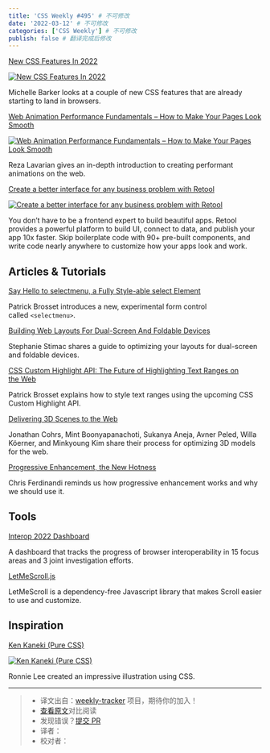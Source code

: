 ```yaml
---
title: 'CSS Weekly #495' # 不可修改
date: '2022-03-12' # 不可修改
categories: ['CSS Weekly'] # 不可修改
publish: false # 翻译完成后修改
---
```


[New CSS Features In 2022](https://www.smashingmagazine.com/2022/03/new-css-features-2022/?utm_source=CSS-Weekly&utm_campaign=Issue-495&utm_medium=web)

[![New CSS Features In 2022](https://css-weekly.com/wp-content/uploads/2022/03/new-css-features-2022.jpg)](https://www.smashingmagazine.com/2022/03/new-css-features-2022/?utm_source=CSS-Weekly&utm_campaign=Issue-495&utm_medium=web)

<!--以上是预览信息，图片一张或限制百字左右，前者优先，全文请使用二级及以下标题-->
<!-- more -->

Michelle Barker looks at a couple of new CSS features that are already starting to land in browsers.

[Web Animation Performance Fundamentals – How to Make Your Pages Look Smooth](https://www.freecodecamp.org/news/web-animation-performance-fundamentals/?utm_source=CSS-Weekly&utm_campaign=Issue-495&utm_medium=web)

[![Web Animation Performance Fundamentals – How to Make Your Pages Look Smooth](https://css-weekly.com/wp-content/uploads/2022/03/web-animation-performance-fundamentals.jpg)](https://www.freecodecamp.org/news/web-animation-performance-fundamentals/?utm_source=CSS-Weekly&utm_campaign=Issue-495&utm_medium=web)

Reza Lavarian gives an in-depth introduction to creating performant animations on the web.

[Create a better interface for any business problem with Retool](https://cssw.io/retool-20220308)

[![Create a better interface for any business problem with Retool](https://css-weekly.com/wp-content/uploads/2022/03/retool-build-internal-tools-remarkably-fast.jpg)](https://cssw.io/retool-20220308)

You don’t have to be a frontend expert to build beautiful apps. Retool provides a powerful platform to build UI, connect to data, and publish your app 10x faster. Skip boilerplate code with 90+ pre-built components, and write code nearly anywhere to customize how your apps look and work.

## Articles & Tutorials

[Say Hello to selectmenu, a Fully Style-able select Element](https://css-tricks.com/the-selectmenu-element/?utm_source=CSS-Weekly&utm_campaign=Issue-495&utm_medium=web)

Patrick Brosset introduces a new, experimental form control called `<selectmenu>`.

[Building Web Layouts For Dual-Screen And Foldable Devices](https://www.smashingmagazine.com/2022/03/building-web-layouts-dual-screen-foldable-devices/?utm_source=CSS-Weekly&utm_campaign=Issue-495&utm_medium=web)

Stephanie Stimac shares a guide to optimizing your layouts for dual-screen and foldable devices.

[CSS Custom Highlight API: The Future of Highlighting Text Ranges on the Web](https://css-tricks.com/css-custom-highlight-api-early-loo/?utm_source=CSS-Weekly&utm_campaign=Issue-495&utm_medium=web)

Patrick Brosset explains how to style text ranges using the upcoming CSS Custom Highlight API.

[Delivering 3D Scenes to the Web](https://rd.nytimes.com/projects/delivering-3d-scenes-to-the-web?utm_source=CSS-Weekly&utm_campaign=Issue-495&utm_medium=web)

Jonathan Cohrs, Mint Boonyapanachoti, Sukanya Aneja, Avner Peled, Willa Köerner, and Minkyoung Kim share their process for optimizing 3D models for the web.

[Progressive Enhancement, the New Hotness](https://gomakethings.com/progressive-enhancement-the-new-hotness/?utm_source=CSS-Weekly&utm_campaign=Issue-495&utm_medium=web)

Chris Ferdinandi reminds us how progressive enhancement works and why we should use it.

## Tools

[Interop 2022 Dashboard](https://wpt.fyi/interop-2022?utm_source=CSS-Weekly&utm_campaign=Issue-495&utm_medium=web)

A dashboard that tracks the progress of browser interoperability in 15 focus areas and 3 joint investigation efforts.

[LetMeScroll.js](https://github.com/BMSVieira/letmescroll.js?utm_source=CSS-Weekly&utm_campaign=Issue-495&utm_medium=web)

LetMeScroll is a dependency-free Javascript library that makes Scroll easier to use and customize.

## Inspiration

[Ken Kaneki (Pure CSS)](https://codepen.io/idrinkcss/pen/gOXqvWq?utm_source=CSS-Weekly&utm_campaign=Issue-495&utm_medium=web)

[![Ken Kaneki (Pure CSS)](https://css-weekly.com/wp-content/uploads/2022/03/ken-kaneki-pure-css.jpg)](https://codepen.io/idrinkcss/pen/gOXqvWq?utm_source=CSS-Weekly&utm_campaign=Issue-495&utm_medium=web)

Ronnie Lee created an impressive illustration using CSS.

---
> * 译文出自：[weekly-tracker](https://github.com/FEDarling/weekly-tracker) 项目，期待你的加入！
> * [查看原文](https://css-weekly.com/issue-495/)对比阅读
> * 发现错误？[提交 PR](https://github.com/FEDarling/weekly-tracker/blob/main/weeklys/css_weekly/495)
> * 译者：
> * 校对者：
